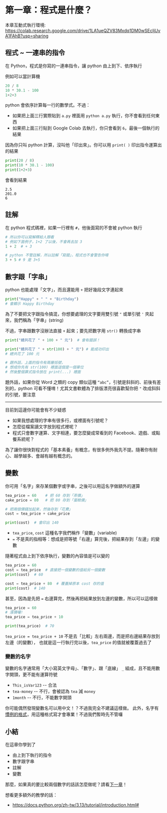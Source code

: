 # 第一章：程式是什麼？

本章互動式執行環境: https://colab.research.google.com/drive/1LA1ueQZV83Mxdq1DM0wSEcIjUvA1FAhB?usp=sharing

## 程式 ~ 一連串的指令

在 Python，程式是你寫的一連串指令，讓 python 由上到下、依序執行

例如可以當計算機

```python
20 / 8
10 * 30.1 - 100
1+2+3
```

python 會依序計算每一行的數學式。不過：
* 如果把上面三行實際貼到 `a.py` 裡面用 `python a.py` 執行，你不會看到任何東西
* 如果把上面三行貼到 Google Colab 去執行，你只會看到 `6`，最後一個執行的結果

因為你只叫 python 計算，沒叫他「印出來」。你可以用 `print( )` 印出指令運算出的結果

```python
print(20 / 8)
print(10 * 30.1 - 100)
print(1+2+3)
```

會看到結果

```
2.5
201.0
6
```

## 註解

在 python 程式碼裡，如果一行裡有 `#`，他後面寫的不會被 python 執行

```python
# 所以你可以寫解釋給人類看
# 例如下面例子，1+2 了以後，不會再去加 3
1 + 2  # + 3

# python 不管註解，所以註解「寫錯」，程式也不會警告你唷
3 + 5 # 9 是 3+5
```

## 數字跟「字串」

python 也能處理「文字」，而且還能用 `+` 把好幾段文字連起來

```python
print("Happy" + " " + "Birthday")
# 會顯示 Happy Birthday
```

為了不要把文字跟指令搞混，你想要處理的文字要用雙引號 `"` 或單引號 `'` 夾起來，我們稱為「字串」(string)

不過，字串跟數字沒辦法直接 `+` 起來；要先把數字用 `str()` 轉換成字串

```python
print("總共花了 " + 100 + " 元")  # 會有錯誤！

print("總共花了 " + str(100) + " 元") # 能成功印出
# 總共花了 100 元

# 題外話，上面的指令有兩層括號，
# 想成你先有 str(100) 裡面這個是一個單位
# 然後整個算式指令放在 print(...) 裡面
```

題外話，如果你從 Word 之類的 copy 類似這種 `“abc”`，引號是斜斜的、前後有差別的，python 可看不懂唷！尤其文書軟體為了排版漂亮很喜歡幫你把 `"` 改成斜斜的引號，要注意

---

目前到這邊你可能會有不少疑惑
* 如果我想處理的字串有很多行，或裡面有引號呢？
* 怎麼從檔案讀文字放到程式裡呢？
* 程式只會數字運算、文字相連，要怎麼變成常看到的 Facebook、遊戲、或點餐系統呢？

為了讓你很快對程式的「基本素養」有概念，有很多例外我先不提。隨著你有耐心、越學越多、會越有越有概念的。

## 變數

你可用「名字」來存某個數字或字串，之後可以用這名字做額外的運算

```python
tea_price = 60    # 把 60 存到「茶價」
cake_price = 80   # 把 80 存到「蛋糕價」

# 把兩個價錢加起來，然後存到「花費」
cost = tea_price + cake_price

print(cost)  # 會印出 140
```

* `tea_price`, `cost` 這種名字我們稱作「變數」(variable)
* `=` 不是真的指相等：想成是把等號「右邊」算完後，把結果存到「左邊」的變數


隨著程式由上到下依序執行，變數的內容值是可以變的

```python
tea_price = 60
cost = tea_price  # 直接把一個變數的值給另一個變數
print(cost)  # 60

cost = tea_price + 80  # 覆蓋掉原本 cost 存的值
print(cost)  # 140
```

甚至，因為是先把 `=` 右邊算完，然後再把結果放到左邊的變數，所以可以這樣做

```python
tea_price = 60
# 漲價囉!
tea_price = tea_price + 10

print(tea_price)  # 70
```

`tea_price = tea_price + 10` 不是去「比較」左右兩邊，而是把右邊結果存放到左邊（的變數），
也就是這一行執行完以後，`tea_price` 的值就被覆蓋過去了

### 變數的名字

變數的名字通常用「大小寫英文字母」、「數字」、跟「底線」 `_` 組成，且不能用數字開頭，更不能有運算符號
* `This_isVar123` -- 合法
* `tea-money` -- 不行，會被認為 `tea` 減 `money`
* `1month` -- 不行，不能數字開頭

你可能偶然發現變數名可以用中文！？不過我完全不建議這樣做。
此外，名字有[慣例的格式](https://peps.python.org/pep-0008/#naming-conventions)，用這種格式寫才會專業！不過我們暫時先不管囉

## 小結

在這章你學到了
* 由上到下執行的指令
* 數字跟字串
* 註解
* 變數

那麼，如果真的要比較兩個數字的話該怎麼做呢？請看[下一章](02_flow_control_if.md)！

想看更多額外的教學的話：
* https://docs.python.org/zh-tw/3.13/tutorial/introduction.html#